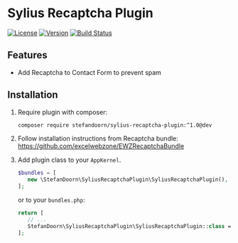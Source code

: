 # Sylius Recaptcha Plugin

[![License](https://img.shields.io/packagist/l/stefandoorn/sylius-recaptcha-plugin.svg)](https://packagist.org/packages/stefandoorn/sylius-recaptcha-plugin)
[![Version](https://img.shields.io/packagist/v/stefandoorn/sylius-recaptcha-plugin.svg)](https://packagist.org/packages/stefandoorn/sylius-recaptcha-plugin)
[![Build Status](https://travis-ci.org/stefandoorn/SyliusRecaptchaPlugin.svg?branch=master)](https://travis-ci.org/stefandoorn/SyliusRecaptchaPlugin)

## Features

* Add Recaptcha to Contact Form to prevent spam

## Installation

1. Require plugin with composer:

    ```bash
    composer require stefandoorn/sylius-recaptcha-plugin:^1.0@dev
    ```

2. Follow installation instructions from Recaptcha bundle: https://github.com/excelwebzone/EWZRecaptchaBundle

3. Add plugin class to your `AppKernel`.

    ```php
    $bundles = [
       new \StefanDoorn\SyliusRecaptchaPlugin\SyliusRecaptchaPlugin(),
    ];
    ```
    
    or to your `bundles.php`:
    
    ```php
    return [
       // ...
       StefanDoorn\SyliusRecaptchaPlugin\SyliusRecaptchaPlugin::class => ['all' => true],
    ];
    ```
